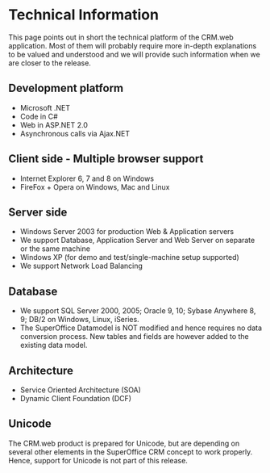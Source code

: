 <properties date="2016-06-24"
/>

Technical Information
=====================

This page points out in short the technical platform of the CRM.web application. Most of them will probably require more in-depth explanations to be valued and understood and we will provide such information when we are closer to the release.

Development platform
--------------------

* Microsoft .NET
* Code in C\#
* Web in ASP.NET 2.0
* Asynchronous calls via Ajax.NET

Client side - Multiple browser support
--------------------------------------

* Internet Explorer 6, 7 and 8 on Windows
* FireFox + Opera on Windows, Mac and Linux

Server side
-----------

* Windows Server 2003 for production Web & Application servers
* We support Database, Application Server and Web Server on separate or the same machine
* Windows XP (for demo and test/single-machine setup supported)
* We support Network Load Balancing

Database
--------

* We support SQL Server 2000, 2005; Oracle 9, 10; Sybase Anywhere 8, 9; DB/2 on Windows, Linux, iSeries.
* The SuperOffice Datamodel is NOT modified and hence requires no data conversion process. New tables and fields are however added to the existing data model.

Architecture
------------

* Service Oriented Architecture (SOA)
* Dynamic Client Foundation (DCF)

Unicode
-------

The CRM.web product is prepared for Unicode, but are depending on several other elements in the SuperOffice CRM concept to work properly. Hence, support for Unicode is not part of this release.

